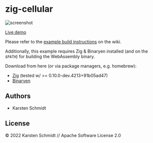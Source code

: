 # zig-cellular

![screenshot](https://raw.githubusercontent.com/thi-ng/umbrella/develop/assets/examples/zig-cellular.png)

[Live demo](http://demo.thi.ng/umbrella/zig-cellular/)

Please refer to the [example build instructions](https://github.com/thi-ng/umbrella/wiki/Example-build-instructions) on the wiki.

Additionally, this example requires Zig & Binaryen installed (and on the
`$PATH`) for building the WebAssembly binary.

Download from here (or via package managers, e.g. homebrew):

- [Zig](https://ziglang.org/download/) (tested w/ >= 0.10.0-dev.4213+91b05ad47)
- [Binaryen](https://github.com/WebAssembly/binaryen)

## Authors

- Karsten Schmidt

## License

&copy; 2022 Karsten Schmidt // Apache Software License 2.0
